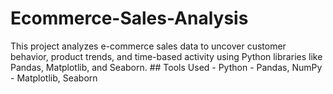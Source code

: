 # Ecommerce-Sales-Analysis
This project analyzes e-commerce sales data to uncover customer behavior, product trends, and time-based activity using Python libraries like Pandas, Matplotlib, and Seaborn.  ## Tools Used - Python - Pandas, NumPy - Matplotlib, Seaborn
